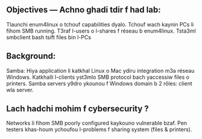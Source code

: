 ## Objectives — Achno ghadi tdir f had lab:
Tlaunchi enum4linux o tchouf capabilities dyalo.
Tchouf wach kaynin PCs li fihom SMB running.
T3raf l-users o l-shares f réseau b enum4linux.
Tsta3ml smbclient bash tsift files bin l-PCs
## Background:
Samba: Hiya application li katkhal Linux o Mac ydiru integration m3a réseau Windows.
Katkhalli l-clients yst3mlo SMB protocol bach yaccessiw files o printers.
Samba servers y9dro ykounou f Windows domain b 2 rôles: client wla server.
## Lach hadchi mohim f cybersecurity ?
Networks li fihom SMB poorly configured kaykouno vulnerable bzaf.
Pen testers khas-houm ychoufou l-problems f sharing system (files & printers).


